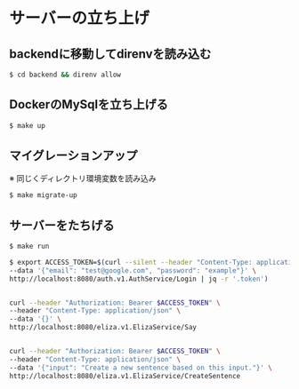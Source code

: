 # サーバーの立ち上げ

## backendに移動してdirenvを読み込む
```sh
$ cd backend && direnv allow
```

## DockerのMySqlを立ち上げる
```sh
$ make up
```

## マイグレーションアップ
※ 同じくディレクトリ環境変数を読み込み
```sh
$ make migrate-up
```

## サーバーをたちげる
```sh
$ make run
```



```sh
$ export ACCESS_TOKEN=$(curl --silent --header "Content-Type: application/json" \
--data '{"email": "test@google.com", "password": "example"}' \
http://localhost:8080/auth.v1.AuthService/Login | jq -r '.token')


curl --header "Authorization: Bearer $ACCESS_TOKEN" \
--header "Content-Type: application/json" \
--data '{}' \
http://localhost:8080/eliza.v1.ElizaService/Say


curl --header "Authorization: Bearer $ACCESS_TOKEN" \
--header "Content-Type: application/json" \
--data '{"input": "Create a new sentence based on this input."}' \
http://localhost:8080/eliza.v1.ElizaService/CreateSentence


```
